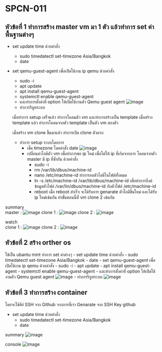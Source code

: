 # SPCN-011

## หัวข้อที่ 1 ทำการสร้าง master vm มา 1 ตัว แล้วทำการ set ค่าพื้นฐานต่างๆ
  - set update time ด้วยคำสั่ง
    - sudo timedatectl set-timezone Asia/Bangkok
    - date
  - set qemu-guest-agent เพื่อเปิดใช้งาน ip qemu ด้วยคำสั่ง
    - sudo -i
    - apt update
    - apt install qemu-guest-agent
    - systemctl enable qemu-guest-agent
    - และทำการตั้งค่าที่ option ให้เปิดใช้งานตัว Qemu guest agent
      ![image](https://user-images.githubusercontent.com/116482588/205888715-80d93122-f42f-4585-96df-e5aa9a1e1b4e.png)
    - ทำการรีบูทระบบ
    
    เมื่อทำการ setup เสร็จแล้ว ทำการโคลนตัว vm และทำการสร้างเป็น template
    เมื่อสร้าง template แล้ว ทำการโคลนจากตัว template เป็นตัว vm สองตัว
    
    เมื่อสร้าง vm clone ขึ้นมาแล้ว
    ทำการเปิด clone ตัวแรก
      - ทำการ setup ระบบโดยการ 
        - เช็ค timezone โดยคำสั่ง date
          ![image](https://user-images.githubusercontent.com/116482588/205891789-877fa998-a5f4-45b5-8f28-5faf37569319.png)
        - เปลี่ยนค่าไอดีตัว vm เพื่อทำการขอ ip ใหม่ เพื่อไม่ให้ ip ที่เกิดจากการ โคลนจากตัว master มี ip ที่ซ้ำกัน ด้วยคำสั่ง
          - sudo -i
          - rm /var/lib/dbus/machine-id
          - nano /etc/machine-id ทำการลบตัวไอดีในไฟล์ทั้งหมด
          - ln -s /etc/machine-id /var/lib/dbus/machine-id เพื่อทำการลิ้งค์ข้อมูลตัวไฟล์ /var/lin/dbus/machine-id กับตัวไฟล์ /etc/machine-id
          - reboot
          เมื่อ reboot สำเร็จ จะได้รับการ genarate ตัวไอดีขึ้นใหม่ และได้รับ ip ใหม่เช่นกัน
          ทำขั้นตอนนี้ที่ vm clone 2 เช่นกัน
   
   summary<br>
    master : ![image](https://user-images.githubusercontent.com/116482588/208134714-f1057616-b8ca-479b-8e53-7e2e35c15897.png)
    clone 1 : ![image](https://user-images.githubusercontent.com/116482588/208135693-d3b86681-268e-4d6d-9826-2a1de48780ce.png)
    clone 2 : ![image](https://user-images.githubusercontent.com/116482588/208135949-acc2956d-ecde-4aff-bf36-7a04c9e17636.png)
   
   watch<br>
    clone 1 :
      ![image](https://user-images.githubusercontent.com/116482588/208139605-5a9e7554-7032-47bd-907e-81a88fa7c282.png)
    clone 2 :
      ![image](https://user-images.githubusercontent.com/116482588/208140725-8e718e08-7170-42e4-bac1-5229f5f5ddb5.png)
          
## หัวข้อที่ 2 สร้าง orther os 
  ใช้เป็น ubantu mint ทำการ set ค่าต่างๆ 
    - set update time ด้วยคำสั่ง
      - sudo timedatectl set-timezone Asia/Bangkok
      - date
    - set qemu-guest-agent เพื่อเปิดใช้งาน ip qemu ด้วยคำสั่ง
      - sudo -i
      - apt update
      - apt install qemu-guest-agent
      - systemctl enable qemu-guest-agent
      - และทำการตั้งค่าที่ option ให้เปิดใช้งานตัว Qemu guest agent
        ![image](https://user-images.githubusercontent.com/116482588/205888715-80d93122-f42f-4585-96df-e5aa9a1e1b4e.png)
      - ทำการรีบูทระบบ
    ![image](https://user-images.githubusercontent.com/116482588/208141316-d2a7d9e9-e26c-43a7-915b-e01b6142bbe3.png)
    
## หัวข้อที่ 3 ทำการสร้าง container 
  โดยจะใช้คีย์ SSH จาก Github จากการที่เรา Genarate จาก SSH Key github
  - set update time ด้วยคำสั่ง
    - sudo timedatectl set-timezone Asia/Bangkok
    - date
  
  summary 
    ![image](https://user-images.githubusercontent.com/116482588/208141432-f3725531-bc17-418d-8b92-f59102b1b070.png)
  
  console
    ![image](https://user-images.githubusercontent.com/116482588/208141547-0fa77d12-c4ff-412c-98a2-750ece39c714.png)




      
